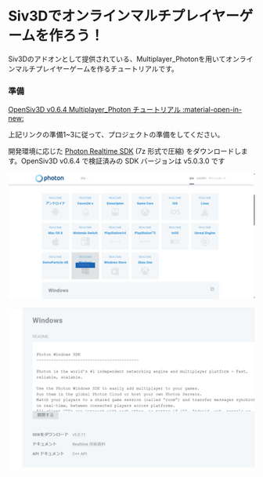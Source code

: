 # Siv3Dでオンラインマルチプレイヤーゲームを作ろう！
Siv3Dのアドオンとして提供されている、Multiplayer_Photonを用いてオンラインマルチプレイヤーゲームを作るチュートリアルです。

### 準備

[OpenSiv3D v0.6.4 Multiplayer_Photon チュートリアル :material-open-in-new:](https://zenn.dev/reputeless/scraps/03d951dddb53ab)

上記リンクの準備1~3に従って、プロジェクトの準備をしてください。

開発環境に応じた [Photon Realtime SDK](https://www.photonengine.com/ja-jp/sdks#realtime-cpp) (7z 形式で圧縮) をダウンロードします。OpenSiv3D v0.6.4 で検証済みの SDK バージョンは v5.0.3.0 です

![alt text](image.png)

![SDKをダウンロード](image-1.png)
